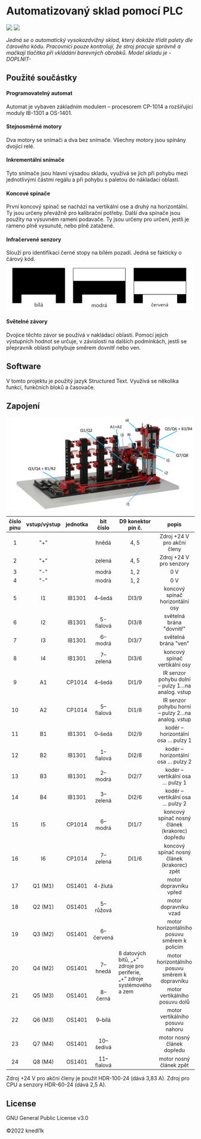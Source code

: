 <h1>Automatizovaný sklad pomocí PLC</h1>
<p align="left">
    <a href="https://github.com/knedl1k/skladplc/blob/main/LICENSE" alt="License">
        <img src="https://img.shields.io/badge/License-GNU%20v3.0-informational" /></a>
    <img src="https://img.shields.io/badge/HW-Tecomat-brightgreen" />
</p>
<i>Jedná se o automatický vysokozdvižný sklad, který dokáže třídit palety dle čárového kódu. Pracovníci pouze kontrolují, že stroj pracuje správně a mačkají tlačítka při vkládání barevných obrobků. Model skladu je -DOPLNIT- </i>
<br>
<h2>Použité součástky</h2>
<h4>Programovatelný automat</h4>
Automat je vybaven základním modulem – procesorem CP-1014 a rozšiřující moduly IB-1301 a OS-1401.
<br>
<h4>Stejnosměrné motory</h4>
Dva motory se snímači a dva bez snímače. Všechny motory jsou spínány dvojící relé.
<br>
<h4>Inkrementální snímače</h4>
Tyto snímače jsou hlavní výsadou skladu, využívá se jich při pohybu mezi jednotlivými částmi regálu a při pohybu s paletou do nákladací oblasti.
<br>
<h4>Koncové spínače</h4>
První koncový spínač se nachází na vertikální ose a druhý na horizontální. Ty jsou určeny převážně pro kalibrační potřeby. Další dva spínače jsou použity na výsuvném rameni podavače. Ty jsou určeny pro určení, jestli je rameno plně vysunuté, nebo plně zatažené.
<br>
<h4>Infračervené senzory</h4>
Slouží pro identifikaci černé stopy na bílém pozadí. Jedná se fakticky o čárový kód.
<img src="ilustrace/obroky2.png">
<h4>Světelné závory</h4>
Dvojice těchto závor se používá v nakládací oblasti. Pomocí jejich výstupních hodnot se určuje, v závislosti na dalších podmínkách, jestli se přepravník oblasti pohybuje směrem dovnitř nebo ven.
<br>
<h2>Software</h2>
V tomto projektu je použitý jazyk Structured Text. Využívá se několika funkcí, funkčních bloků a časovače. 
<br>
<h2>Zapojení</h2>
<img src="ilustrace/sklad_vyznacene.png"> 
<table>
  <thead>
    <tr>
      <th style="text-align:center">číslo pinu</th>
      <th style="text-align:center">vstup/výstup</th>
      <th style="text-align:center">jednotka</th>
      <th style="text-align:center">bit číslo</th>
      <th style="text-align:center">D9 konektor<br>pin č.</th>
      <th style="text-align:center">popis</th>
    </tr>
  </thead>
  <tbody>
    <tr>
      <td style="text-align:center">1</td>
      <td style="text-align:center">"+"</td>
      <td style="text-align:center"></td>
      <td style="text-align:center">hnědá</td>
      <td style="text-align:center">4, 5</td>
      <td style="text-align:center">Zdroj +24 V pro akční členy</td>
    </tr>
    <tr>
      <td style="text-align:center">2</td>
      <td style="text-align:center">"+"</td>
      <td style="text-align:center"></td>
      <td style="text-align:center">zelená</td>
      <td style="text-align:center">4, 5</td>
      <td style="text-align:center">Zdroj +24 V pro senzory</td>
    </tr>
    <tr>
      <td style="text-align:center">3</td>
      <td style="text-align:center">"-"</td>
      <td style="text-align:center"></td>
      <td style="text-align:center">modrá</td>
      <td style="text-align:center">1, 2</td>
      <td style="text-align:center">0 V</td>
    </tr>
    <tr>
      <td style="text-align:center">4</td>
      <td style="text-align:center">"-"</td>
      <td style="text-align:center"></td>
      <td style="text-align:center">modrá</td>
      <td style="text-align:center">1, 2</td>
      <td style="text-align:center">0 V</td>
    </tr>
    <tr>
      <td style="text-align:center">5</td>
      <td style="text-align:center">I1</td>
      <td style="text-align:center">IB1301</td>
      <td style="text-align:center">4–šedá</td>
      <td style="text-align:center">DI3/9</td>
      <td style="text-align:center">koncový spínač horizontální osy</td>
    </tr>
    <tr>
      <td style="text-align:center">6</td>
      <td style="text-align:center">I2</td>
      <td style="text-align:center">IB1301</td>
      <td style="text-align:center">5-fialová</td>
      <td style="text-align:center">DI3/8</td>
      <td style="text-align:center">světelná brána "dovnitř"</td>
    </tr>
    <tr>
      <td style="text-align:center">7</td>
      <td style="text-align:center">I3</td>
      <td style="text-align:center">IB1301</td>
      <td style="text-align:center">6–modrá</td>
      <td style="text-align:center">DI3/7</td>
      <td style="text-align:center">světelná brána "ven"</td>
    </tr>
    <tr>
      <td style="text-align:center">8</td>
      <td style="text-align:center">I4</td>
      <td style="text-align:center">IB1301</td>
      <td style="text-align:center">7–zelená</td>
      <td style="text-align:center">DI3/6</td>
      <td style="text-align:center">koncový spínač vertikální osy</td>
    </tr>
    <tr>
      <td style="text-align:center">9</td>
      <td style="text-align:center">A1</td>
      <td style="text-align:center">CP1014</td>
      <td style="text-align:center">4–šedá</td>
      <td style="text-align:center">DI1/9</td>
      <td style="text-align:center">IR senzor pohybu dolní – pulzy 1…na analog. vstup</td>
    </tr>
    <tr>
      <td style="text-align:center">10</td>
      <td style="text-align:center">A2</td>
      <td style="text-align:center">CP1014</td>
      <td style="text-align:center">5–fialová</td>
      <td style="text-align:center">DI1/8</td>
      <td style="text-align:center">IR senzor pohybu horní – pulzy 2…na analog. vstup</td>
    </tr>
    <tr>
      <td style="text-align:center">11</td>
      <td style="text-align:center">B1</td>
      <td style="text-align:center">IB1301</td>
      <td style="text-align:center">0–šedá</td>
      <td style="text-align:center">DI2/9</td>
      <td style="text-align:center">kodér – horizontální osa … pulzy 1</td>
    </tr>
    <tr>
      <td style="text-align:center">12</td>
      <td style="text-align:center">B2</td>
      <td style="text-align:center">IB1301</td>
      <td style="text-align:center">1–fialová</td>
      <td style="text-align:center">DI2/8</td>
      <td style="text-align:center">kodér – horizontální osa … pulzy 2</td>
    </tr>
    <tr>
      <td style="text-align:center">13</td>
      <td style="text-align:center">B3</td>
      <td style="text-align:center">IB1301</td>
      <td style="text-align:center">2–modrá</td>
      <td style="text-align:center">DI2/7</td>
      <td style="text-align:center">kodér – vertikální osa … pulzy 1</td>
    </tr>
    <tr>
      <td style="text-align:center">14</td>
      <td style="text-align:center">B4</td>
      <td style="text-align:center">IB1301</td>
      <td style="text-align:center">3–zelená</td>
      <td style="text-align:center">DI2/6</td>
      <td style="text-align:center">kodér – vertikální osa … pulzy 2</td>
    </tr>
    <tr>
      <td style="text-align:center">15</td>
      <td style="text-align:center">I5</td>
      <td style="text-align:center">CP1014</td>
      <td style="text-align:center">6–modrá</td>
      <td style="text-align:center">DI1/7</td>
      <td style="text-align:center">koncový spínač nosný článek (krakorec) dopředu</td>
    </tr>
    <tr>
      <td style="text-align:center">16</td>
      <td style="text-align:center">I6</td>
      <td style="text-align:center">CP1014</td>
      <td style="text-align:center">7–zelená</td>
      <td style="text-align:center">DI1/6</td>
      <td style="text-align:center">koncový spínač nosný článek (krakorec) zpět</td>
    </tr>
    <tr>
      <td style="text-align:center">17</td>
      <td style="text-align:center">Q1 (M1)</td>
      <td style="text-align:center">OS1401</td>
      <td style="text-align:center">4-žlutá</td>
      <td rowspan="9" style="padding 8px;">8 datových bitů, „+“<br>zdroje pro periferie,<br>„+“ zdroje<br>systémového a zem</td>
      <td style="text-align:center">motor dopravníku vpřed</td>
    </tr>
    <tr>
      <td style="text-align:center">18</td>
      <td style="text-align:center">Q2 (M1)</td>
      <td style="text-align:center">OS1401</td>
      <td style="text-align:center">5–růžová</td>
      <td style="text-align:center">motor dopravníku vzad</td>
    </tr>
    <tr>
      <td style="text-align:center">19</td>
      <td style="text-align:center">Q3 (M2)</td>
      <td style="text-align:center">OS1401</td>
      <td style="text-align:center">6–červená</td>
      <td style="text-align:center">motor horizontálního posuvu směrem k policím</td>
    </tr>
    <tr>
      <td style="text-align:center">20</td>
      <td style="text-align:center">Q4 (M2)</td>
      <td style="text-align:center">OS1401</td>
      <td style="text-align:center">7–hnedá</td>
      <td style="text-align:center">motor horizontálního posuvu směrem k dopravníku</td>
    </tr>
    <tr>
      <td style="text-align:center">21</td>
      <td style="text-align:center">Q5 (M3)</td>
      <td style="text-align:center">OS1401</td>
      <td style="text-align:center">8–černá</td>
      <td style="text-align:center">motor vertikálního posuvu dolů</td>
    </tr>
    <tr>
      <td style="text-align:center">22</td>
      <td style="text-align:center">Q6 (M3)</td>
      <td style="text-align:center">OS1401</td>
      <td style="text-align:center">9–bílá</td>
      <td style="text-align:center">motor vertikálního posuvu nahoru</td>
    </tr>
    <tr>
      <td style="text-align:center">23</td>
      <td style="text-align:center">Q7 (M4)</td>
      <td style="text-align:center">OS1401</td>
      <td style="text-align:center">10–šedivá</td>
      <td style="text-align:center">motor nosný článek dopředu</td>
    </tr>
    <tr>
      <td style="text-align:center">24</td>
      <td style="text-align:center">Q8 (M4)</td>
      <td style="text-align:center">OS1401</td>
      <td style="text-align:center">11–fialová</td>
      <td style="text-align:center">motor nosný článek zpět</td>
    </tr>
  </tbody>
</table>
Zdroj +24 V pro akční členy je použit HDR-100-24 (dává 3,83 A). Zdroj pro CPU a senzory HDR-60-24 (dává 2,5 A).
<h2>License</h2>
GNU General Public License v3.0
<br><br>
©2022 knedl1k
